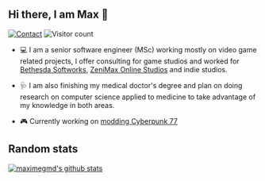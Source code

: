 ## Hi there, I am Max 👋

[![Contact](https://img.shields.io/badge/Contact-&#128231;-blue.svg)](mailto:yamashi@live.com)
![Visitor count](https://shields-io-visitor-counter.herokuapp.com/badge?page=maximegmd.maximegmd)


* 💻 I am a senior software engineer (MSc) working mostly on video game related projects, I offer consulting for game studios and worked for [Bethesda Softworks](https://bethesda.net/), [ZeniMax Online Studios](https://www.zenimaxonline.com/) and indie studios. 

* 🩺 I am also finishing my medical doctor's degree and plan on doing research on computer science applied to medicine to take advantage of my knowledge in both areas.

* 🎮 Currently working on [modding Cyberpunk 77](https://github.com/maximegmd/CyberEngineTweaks)

## Random stats

[![maximegmd's github stats](https://github-readme-stats.vercel.app/api?username=maximegmd&count_private=true&include_all_commits=true)](https://github.com/anuraghazra/github-readme-stats)
